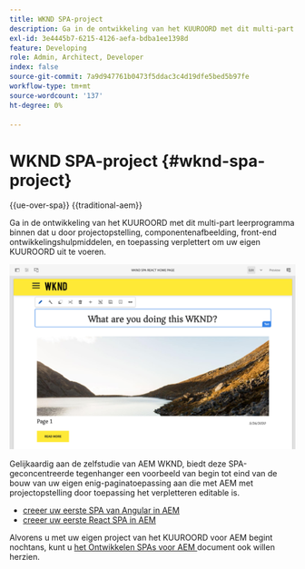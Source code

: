 ```yaml
---
title: WKND SPA-project
description: Ga in de ontwikkeling van het KUUROORD met dit multi-part leerprogramma binnen dat u door projectopstelling, componentenafbeelding, front-end ontwikkelingshulpmiddelen, en toepassing verplettert om uw eigen KUUROORD uit te voeren gebruikend zowel React als Angular.
exl-id: 3e4445b7-6215-4126-aefa-bdba1ee1398d
feature: Developing
role: Admin, Architect, Developer
index: false
source-git-commit: 7a9d947761b0473f5ddac3c4d19dfe5bed5b97fe
workflow-type: tm+mt
source-wordcount: '137'
ht-degree: 0%

---
```



# WKND SPA-project {#wknd-spa-project}

{{ue-over-spa}}
{{traditional-aem}}

Ga in de ontwikkeling van het KUUROORD met dit multi-part leerprogramma binnen dat u door projectopstelling, componentenafbeelding, front-end ontwikkelingshulpmiddelen, en toepassing verplettert om uw eigen KUUROORD uit te voeren.

![ WKND Project van het KUUROORD ](assets/wknd-spa-project.png)

Gelijkaardig aan de zelfstudie van AEM WKND, biedt deze SPA-geconcentreerde tegenhanger een voorbeeld van begin tot eind van de bouw van uw eigen enig-paginatoepassing aan die met AEM met projectopstelling door toepassing het verpletteren editable is.

* [ creeer uw eerste SPA van Angular in AEM ](https://experienceleague.adobe.com/docs/experience-manager-learn/getting-started-with-aem-headless/spa-editor/angular/overview.html?lang=nl-NL)
* [ creeer uw eerste React SPA in AEM ](https://experienceleague.adobe.com/docs/experience-manager-learn/getting-started-with-aem-headless/spa-editor/react/overview.html?lang=nl-NL)

Alvorens u met uw eigen project van het KUUROORD voor AEM begint nochtans, kunt u [ het Ontwikkelen SPAs voor AEM ](developing.md) document ook willen herzien.
